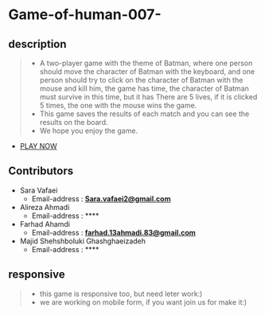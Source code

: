 # Game-of-human-007-

## description
> - A two-player game with the theme of Batman, where one person should move the character of Batman with the keyboard, and one person should try to click on the character of Batman with the mouse and kill him, the game has time, the character of Batman must survive in this time, but it has There are 5 lives, if it is clicked 5 times, the one with the mouse wins the game.
> - This game saves the results of each match and you can see the results on the board.
> - We hope you enjoy the game.
- [PLAY NOW](https://feri-punisher.github.io/Game-of-human-007-/)
## Contributors 
- Sara Vafaei
  - Email-address : **Sara.vafaei2@gmail.com**
- Alireza Ahmadi
  - Email-address : ****
- Farhad Ahamdi
  - Email-address : **farhad.13ahmadi.83@gmail.com**
- Majid Shehshboluki Ghashghaeizadeh
  - Email-address : ****
## responsive
> - this game is responsive too, but need leter work:)
> - we are working on mobile form, if you want join us for make it:) 
